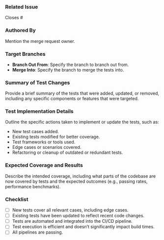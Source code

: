 ### Related Issue

Closes #<issue-number>

### Authored By

Mention the merge request owner.

### Target Branches

- **Branch Out From**: Specify the branch to branch out from.
- **Merge Into**: Specify the branch to merge the tests into.

### Summary of Test Changes

Provide a brief summary of the tests that were added, updated, or removed, including any specific components or features that were targeted.

### Test Implementation Details

Outline the specific actions taken to implement or update the tests, such as:
- New test cases added.
- Existing tests modified for better coverage.
- Test frameworks or tools used.
- Edge cases or scenarios covered.
- Refactoring or cleanup of outdated or redundant tests.

### Expected Coverage and Results

Describe the intended coverage, including what parts of the codebase are now covered by tests and the expected outcomes (e.g., passing rates, performance benchmarks).

### Checklist

- [ ] New tests cover all relevant cases, including edge cases.
- [ ] Existing tests have been updated to reflect recent code changes.
- [ ] Tests are automated and integrated into the CI/CD pipeline.
- [ ] Test execution is efficient and doesn’t significantly impact build times.
- [ ] All pipelines are passing.
